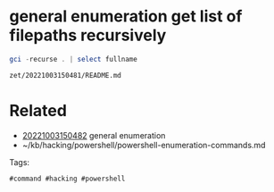 # general enumeration get list of filepaths recursively
```powershell
gci -recurse . | select fullname
```

` zet/20221003150481/README.md `

# Related

- [20221003150482](/zet/20221003150482/README.md) general enumeration
- ~/kb/hacking/powershell/powershell-enumeration-commands.md

Tags:

    #command #hacking #powershell 

